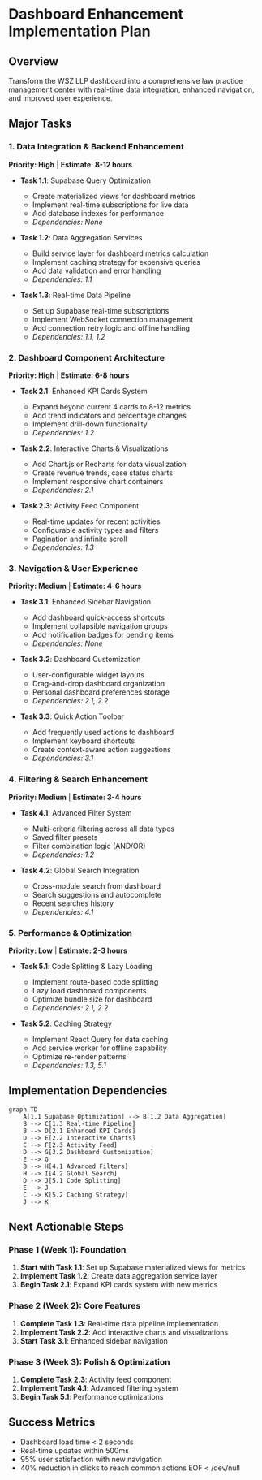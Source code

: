 # Dashboard Enhancement Implementation Plan

## Overview
Transform the WSZ LLP dashboard into a comprehensive law practice management center with real-time data integration, enhanced navigation, and improved user experience.

## Major Tasks

### 1. Data Integration & Backend Enhancement
**Priority: High** | **Estimate: 8-12 hours**

- **Task 1.1**: Supabase Query Optimization
  - Create materialized views for dashboard metrics
  - Implement real-time subscriptions for live data
  - Add database indexes for performance
  - *Dependencies: None*

- **Task 1.2**: Data Aggregation Services
  - Build service layer for dashboard metrics calculation
  - Implement caching strategy for expensive queries
  - Add data validation and error handling
  - *Dependencies: 1.1*

- **Task 1.3**: Real-time Data Pipeline
  - Set up Supabase real-time subscriptions
  - Implement WebSocket connection management
  - Add connection retry logic and offline handling
  - *Dependencies: 1.1, 1.2*

### 2. Dashboard Component Architecture
**Priority: High** | **Estimate: 6-8 hours**

- **Task 2.1**: Enhanced KPI Cards System
  - Expand beyond current 4 cards to 8-12 metrics
  - Add trend indicators and percentage changes
  - Implement drill-down functionality
  - *Dependencies: 1.2*

- **Task 2.2**: Interactive Charts & Visualizations
  - Add Chart.js or Recharts for data visualization
  - Create revenue trends, case status charts
  - Implement responsive chart containers
  - *Dependencies: 2.1*

- **Task 2.3**: Activity Feed Component
  - Real-time updates for recent activities
  - Configurable activity types and filters
  - Pagination and infinite scroll
  - *Dependencies: 1.3*

### 3. Navigation & User Experience
**Priority: Medium** | **Estimate: 4-6 hours**

- **Task 3.1**: Enhanced Sidebar Navigation
  - Add dashboard quick-access shortcuts
  - Implement collapsible navigation groups
  - Add notification badges for pending items
  - *Dependencies: None*

- **Task 3.2**: Dashboard Customization
  - User-configurable widget layouts
  - Drag-and-drop dashboard organization
  - Personal dashboard preferences storage
  - *Dependencies: 2.1, 2.2*

- **Task 3.3**: Quick Action Toolbar
  - Add frequently used actions to dashboard
  - Implement keyboard shortcuts
  - Create context-aware action suggestions
  - *Dependencies: 3.1*

### 4. Filtering & Search Enhancement
**Priority: Medium** | **Estimate: 3-4 hours**

- **Task 4.1**: Advanced Filter System
  - Multi-criteria filtering across all data types
  - Saved filter presets
  - Filter combination logic (AND/OR)
  - *Dependencies: 1.2*

- **Task 4.2**: Global Search Integration
  - Cross-module search from dashboard
  - Search suggestions and autocomplete
  - Recent searches history
  - *Dependencies: 4.1*

### 5. Performance & Optimization
**Priority: Low** | **Estimate: 2-3 hours**

- **Task 5.1**: Code Splitting & Lazy Loading
  - Implement route-based code splitting
  - Lazy load dashboard components
  - Optimize bundle size for dashboard
  - *Dependencies: 2.1, 2.2*

- **Task 5.2**: Caching Strategy
  - Implement React Query for data caching
  - Add service worker for offline capability
  - Optimize re-render patterns
  - *Dependencies: 1.3, 5.1*

## Implementation Dependencies

```mermaid
graph TD
    A[1.1 Supabase Optimization] --> B[1.2 Data Aggregation]
    B --> C[1.3 Real-time Pipeline]
    B --> D[2.1 Enhanced KPI Cards]
    D --> E[2.2 Interactive Charts]
    C --> F[2.3 Activity Feed]
    D --> G[3.2 Dashboard Customization]
    E --> G
    B --> H[4.1 Advanced Filters]
    H --> I[4.2 Global Search]
    D --> J[5.1 Code Splitting]
    E --> J
    C --> K[5.2 Caching Strategy]
    J --> K
```

## Next Actionable Steps

### Phase 1 (Week 1): Foundation
1. **Start with Task 1.1**: Set up Supabase materialized views for metrics
2. **Implement Task 1.2**: Create data aggregation service layer
3. **Begin Task 2.1**: Expand KPI cards system with new metrics

### Phase 2 (Week 2): Core Features
1. **Complete Task 1.3**: Real-time data pipeline implementation
2. **Implement Task 2.2**: Add interactive charts and visualizations
3. **Start Task 3.1**: Enhanced sidebar navigation

### Phase 3 (Week 3): Polish & Optimization
1. **Complete Task 2.3**: Activity feed component
2. **Implement Task 4.1**: Advanced filtering system
3. **Begin Task 5.1**: Performance optimizations

## Success Metrics
- Dashboard load time < 2 seconds
- Real-time updates within 500ms
- 95% user satisfaction with new navigation
- 40% reduction in clicks to reach common actions
EOF < /dev/null